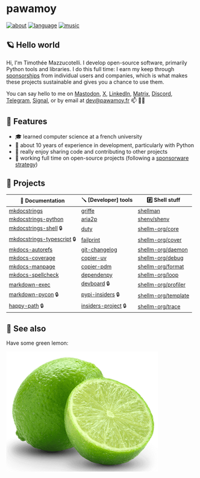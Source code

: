 # pawamoy

[![about](https://img.shields.io/badge/docs-about-708FCC.svg?style=flat)](https://pawamoy.github.io/about)
[![language](https://img.shields.io/badge/language-ACGT-white.svg?style=flat)](https://en.wikipedia.org/wiki/DNA)
[![music](https://img.shields.io/badge/music-breakcore-708FCC.svg?style=flat)](https://www.youtube.com/watch?v=5IzuEw8ZZ1A)

## 🪐 Hello world

Hi, I'm Timothée Mazzucotelli.
I develop open-source software, primarily Python tools and libraries.
I do this full time: I earn my keep through [sponsorships](https://github.com/sponsors/pawamoy)
from individual users and companies,
which is what makes these projects sustainable
and gives you a chance to use them.

You can say hello to me on
[Mastodon](https://fosstodon.org/@pawamoy),
[X](https://x.com/pawamoy),
[LinkedIn](https://www.linkedin.com/in/tmazzucotelli/),
[Matrix](https://matrix.to/#/@pawamoy:matrix.org),
[Discord](https://discordapp.com/users/393362331494776833),
[Telegram](https://t.me/pawamoy),
[Signal](https://signal.me/#eu/NBYY34FhSLL4A54k52+pI2It8qVBQy/pYDQBt+qxNej1IHVuqppNvKURTQuwrTXP),
or by email at dev@pawamoy.fr 📫 👋🏼

## 🌱 Features

- 🎓 learned computer science at a french university
- 🐍 about 10 years of experience in development, particularly with Python
- 🎠 really enjoy sharing code and contributing to other projects
- 👔 working full time on open-source projects
  (following a [sponsorware strategy](https://pawamoy.github.io/insiders))

## 🌲 Projects

📘 Documentation | 🪛 [Developer] tools | #️⃣ Shell stuff
---------------- | ------------------ | --------------------
[mkdocstrings](https://github.com/mkdocstrings/mkdocstrings) | [griffe](https://github.com/mkdocstrings/griffe) | [shellman](https://github.com/pawamoy/)
[mkdocstrings-python](https://github.com/mkdocstrings/python) | [aria2p](https://github.com/pawamoy/aria2p) | [shenv/shenv](https://github.com/shenv/)
[mkdocstrings-shell](https://github.com/mkdocstrings/shell) 🔒 | [duty](https://github.com/pawamoy/duty) | [shellm-org/core](https://github.com/shellm-org/)
[mkdocstrings-typescript](https://github.com/mkdocstrings/typescript) 🔒 | [failprint](https://github.com/pawamoy/failprint) | [shellm-org/cover](https://github.com/shellm-org/)
[mkdocs-autorefs](https://github.com/mkdocstrings/autorefs) | [git-changelog](https://github.com/pawamoy/git-changelog) | [shellm-org/daemon](https://github.com/shellm-org/)
[mkdocs-coverage](https://github.com/pawamoy/mkdocs-coverage) | [copier-uv](https://github.com/pawamoy/copier-uv) | [shellm-org/debug](https://github.com/shellm-org/)
[mkdocs-manpage](https://github.com/pawamoy/mkdocs-manpage) | [copier-pdm](https://github.com/pawamoy/copier-pdm) | [shellm-org/format](https://github.com/shellm-org/)
[mkdocs-spellcheck](https://github.com/pawamoy/mkdocs-spellcheck) | [dependenpy](https://github.com/pawamoy/dependenpy) | [shellm-org/loop](https://github.com/shellm-org/)
[markdown-exec](https://github.com/pawamoy/markdown-exec) | [devboard](https://github.com/pawamoy/devboard) 🔒 | [shellm-org/profiler](https://github.com/shellm-org/)
[markdown-pycon](https://github.com/pawamoy/markdown-pycon) 🔒 | [pypi-insiders](https://github.com/pawamoy/pypi-insiders) 🔒 | [shellm-org/template](https://github.com/shellm-org/)
[happy-path](https://github.com/pawamoy/happy-path) 🔒 | [insiders-project](https://github.com/pawamoy/insiders-project) 🔒 | [shellm-org/trace](https://github.com/shellm-org/)

## 🍋 See also

Have some green lemon:

![green lemon](green_lemon.png)
